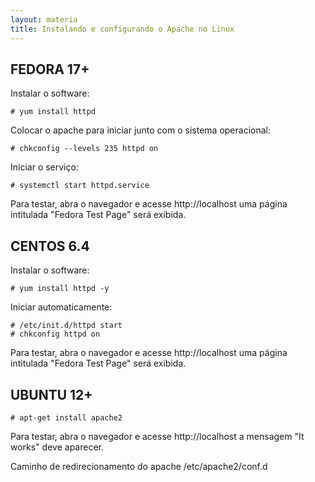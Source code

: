 ```yaml
---
layout: materia
title: Instalando e configurando o Apache no Linux
---
```




FEDORA 17+
---


Instalar o software:

    # yum install httpd


Colocar o apache para iniciar junto com o sistema operacional:

    # chkconfig --levels 235 httpd on
    

Iniciar o serviço:

    # systemctl start httpd.service


Para testar, abra o navegador e acesse http://localhost
uma página intitulada "Fedora Test Page" será exibida.



CENTOS 6.4
---

Instalar o software:

    # yum install httpd -y 


Iniciar automaticamente:

    # /etc/init.d/httpd start
    # chkconfig httpd on

Para testar, abra o navegador e acesse http://localhost
uma página intitulada "Fedora Test Page" será exibida.


UBUNTU 12+
---

    # apt-get install apache2

Para testar, abra o navegador e acesse http://localhost
a mensagem "It works" deve aparecer.


Caminho de redirecionamento do apache
/etc/apache2/conf.d

